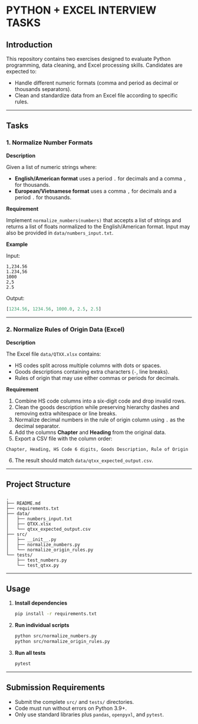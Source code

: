 # PYTHON + EXCEL INTERVIEW TASKS

## Introduction
This repository contains two exercises designed to evaluate Python programming, data cleaning, and Excel processing skills. Candidates are expected to:

- Handle different numeric formats (comma and period as decimal or thousands separators).
- Clean and standardize data from an Excel file according to specific rules.

---

## Tasks

### 1. Normalize Number Formats
**Description**

Given a list of numeric strings where:
- **English/American format** uses a period `.` for decimals and a comma `,` for thousands.
- **European/Vietnamese format** uses a comma `,` for decimals and a period `.` for thousands.

**Requirement**

Implement `normalize_numbers(numbers)` that accepts a list of strings and returns a list of floats normalized to the English/American format. Input may also be provided in `data/numbers_input.txt`.

**Example**

Input:
```
1,234.56
1.234,56
1000
2,5
2.5
```

Output:
```python
[1234.56, 1234.56, 1000.0, 2.5, 2.5]
```

---

### 2. Normalize Rules of Origin Data (Excel)

**Description**

The Excel file `data/QTXX.xlsx` contains:
- HS codes split across multiple columns with dots or spaces.
- Goods descriptions containing extra characters (`-`, line breaks).
- Rules of origin that may use either commas or periods for decimals.

**Requirement**

1. Combine HS code columns into a six-digit code and drop invalid rows.
2. Clean the goods description while preserving hierarchy dashes and removing extra whitespace or line breaks.
3. Normalize decimal numbers in the rule of origin column using `.` as the decimal separator.
4. Add the columns **Chapter** and **Heading** from the original data.
5. Export a CSV file with the column order:

```
Chapter, Heading, HS Code 6 digits, Goods Description, Rule of Origin
```

6. The result should match `data/qtxx_expected_output.csv`.

---

## Project Structure

```
.
├── README.md
├── requirements.txt
├── data/
│   ├── numbers_input.txt
│   ├── QTXX.xlsx
│   └── qtxx_expected_output.csv
├── src/
│   ├── __init__.py
│   ├── normalize_numbers.py
│   └── normalize_origin_rules.py
└── tests/
    ├── test_numbers.py
    └── test_qtxx.py
```

---

## Usage

1. **Install dependencies**
   ```bash
   pip install -r requirements.txt
   ```

2. **Run individual scripts**
   ```bash
   python src/normalize_numbers.py
   python src/normalize_origin_rules.py
   ```

3. **Run all tests**
   ```bash
   pytest
   ```

---

## Submission Requirements

- Submit the complete `src/` and `tests/` directories.
- Code must run without errors on Python 3.9+.
- Only use standard libraries plus `pandas`, `openpyxl`, and `pytest`.
